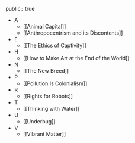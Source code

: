 public:: true

- A
	- [[Animal Capital]]
	- [[Anthropocentrism and its Discontents]]
- E
	- [[The Ethics of Captivity]]
- H
	- [[How to Make Art at the End of the World]]
- N
	- [[The New Breed]]
- P
	- [[Pollution Is Colonialism]]
- R
	- [[Rights for Robots]]
- T
	- [[Thinking with Water]]
- U
	- [[Underbug]]
- V
	- [[Vibrant Matter]]